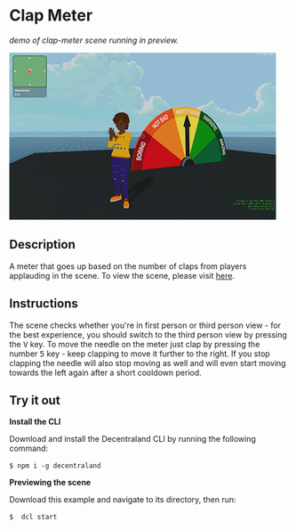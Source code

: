 # Clap Meter
_demo of clap-meter scene running in preview._

![demo](https://github.com/decentraland-scenes/clap-meter/blob/main/screenshots/clap-meter.gif)

## Description
A meter that goes up based on the number of claps from players applauding in the scene. To view the scene, please visit [here](https://clap-meter.vercel.app/).

## Instructions
The scene checks whether you're in first person or third person view - for the best experience, you should switch to the third person view by pressing the <kbd>V</kbd> key. To move the needle on the meter just clap by pressing the number <kbd>5</kbd> key - keep clapping to move it further to the right. If you stop clapping the needle will also stop moving as well and will even start moving towards the left again after a short cooldown period.

## Try it out

**Install the CLI**

Download and install the Decentraland CLI by running the following command:

```
$ npm i -g decentraland
```

**Previewing the scene**

Download this example and navigate to its directory, then run:

```
$  dcl start
```
